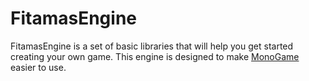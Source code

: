 # FitamasEngine
 
FitamasEngine is a set of basic libraries that will help you get started creating your own game. This engine is designed to make [MonoGame](http://www.monogame.net/) easier to use. 
